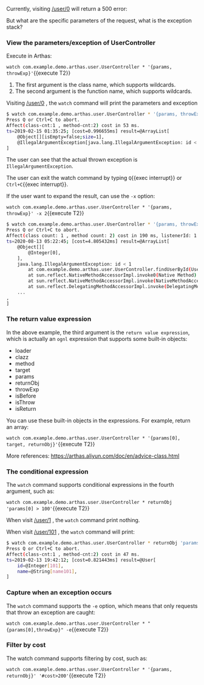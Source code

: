 Currently, visiting [/user/0]({{TRAFFIC_HOST1_80}}/user/0) will return a 500 error:

But what are the specific parameters of the request, what is the exception stack?

### View the parameters/exception of UserController

Execute in Arthas:

`watch com.example.demo.arthas.user.UserController * '{params, throwExp}'`{{execute T2}}

1. The first argument is the class name, which supports wildcards.
2. The second argument is the function name, which supports wildcards.

Visiting [/user/0]({{TRAFFIC_HOST1_80}}/user/0) , the `watch` command will print the parameters and exception

```bash
$ watch com.example.demo.arthas.user.UserController * '{params, throwExp}'
Press Q or Ctrl+C to abort.
Affect(class-cnt:1 , method-cnt:2) cost in 53 ms.
ts=2019-02-15 01:35:25; [cost=0.996655ms] result=@ArrayList[
    @Object[][isEmpty=false;size=1],
    @IllegalArgumentException[java.lang.IllegalArgumentException: id < 1],
]
```

The user can see that the actual thrown exception is `IllegalArgumentException`.

The user can exit the watch command by typing `Q`{{exec interrupt}} or `Ctrl+C`{{exec interrupt}}.

If the user want to expand the result, can use the `-x` option:

`watch com.example.demo.arthas.user.UserController * '{params, throwExp}' -x 2`{{execute T2}}

```bash
$ watch com.example.demo.arthas.user.UserController * '{params, throwExp}' -x 2
Press Q or Ctrl+C to abort.
Affect(class count: 1 , method count: 2) cost in 190 ms, listenerId: 1
ts=2020-08-13 05:22:45; [cost=4.805432ms] result=@ArrayList[
    @Object[][
        @Integer[0],
    ],
    java.lang.IllegalArgumentException: id < 1
        at com.example.demo.arthas.user.UserController.findUserById(UserController.java:19)
        at sun.reflect.NativeMethodAccessorImpl.invoke0(Native Method)
        at sun.reflect.NativeMethodAccessorImpl.invoke(NativeMethodAccessorImpl.java:62)
        at sun.reflect.DelegatingMethodAccessorImpl.invoke(DelegatingMethodAccessorImpl.java:43)
    ...
,
]
```

### The return value expression

In the above example, the third argument is the `return value expression`, which is actually an `ognl` expression that supports some built-in objects:

- loader
- clazz
- method
- target
- params
- returnObj
- throwExp
- isBefore
- isThrow
- isReturn

You can use these built-in objects in the expressions. For example, return an array:

`watch com.example.demo.arthas.user.UserController * '{params[0], target, returnObj}'`{{execute T2}}

More references: https://arthas.aliyun.com/doc/en/advice-class.html

### The conditional expression

The `watch` command supports conditional expressions in the fourth argument, such as:

`watch com.example.demo.arthas.user.UserController * returnObj 'params[0] > 100'`{{execute T2}}

When visit [/user/1]({{TRAFFIC_HOST1_80}}/user/1) , the `watch` command print nothing.

When visit [/user/101]({{TRAFFIC_HOST1_80}}/user/101) , the `watch` command will print:

```bash
$ watch com.example.demo.arthas.user.UserController * returnObj 'params[0] > 100'
Press Q or Ctrl+C to abort.
Affect(class-cnt:1 , method-cnt:2) cost in 47 ms.
ts=2019-02-13 19:42:12; [cost=0.821443ms] result=@User[
    id=@Integer[101],
    name=@String[name101],
]
```

### Capture when an exception occurs

The `watch` command supports the `-e` option, which means that only requests that throw an exception are caught:

`watch com.example.demo.arthas.user.UserController * "{params[0],throwExp}" -e`{{execute T2}}

### Filter by cost

The watch command supports filtering by cost, such as:

`watch com.example.demo.arthas.user.UserController * '{params, returnObj}' '#cost>200'`{{execute T2}}
